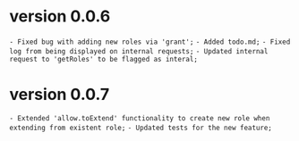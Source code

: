 # version 0.0.6
  `- Fixed bug with adding new roles via 'grant';`
  `- Added todo.md;`
  `- Fixed log from being displayed on internal requests;`
  `- Updated internal request to 'getRoles' to be flagged as interal;`

# version 0.0.7
  `- Extended 'allow.toExtend' functionality to create new role when extending from existent role;`
  `- Updated tests for the new feature;`
